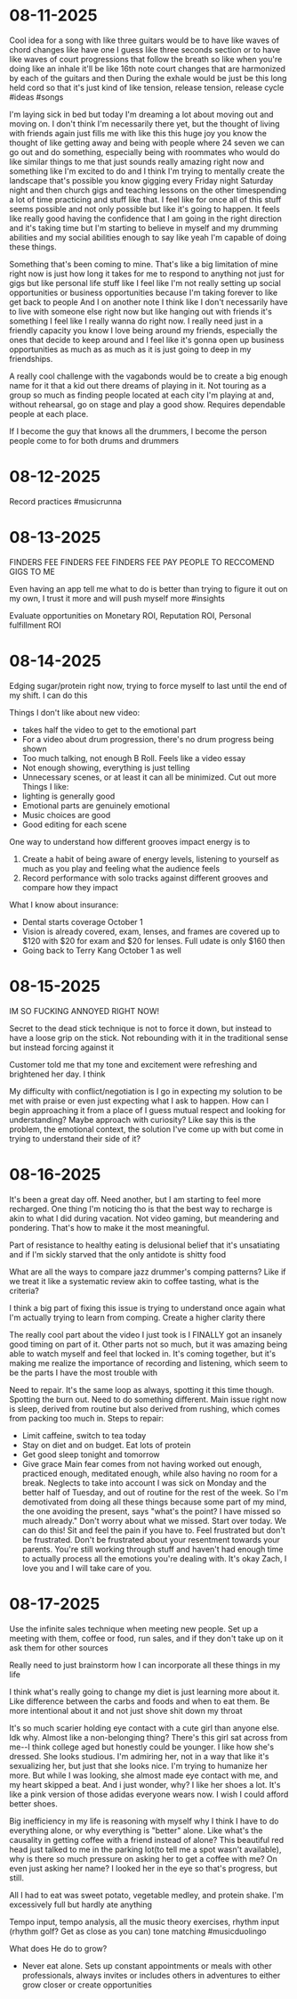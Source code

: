 # 08-11-2025

Cool idea for a song with like three guitars would be to have like waves of chord changes like have one I guess like three seconds section or to have like waves of court progressions that follow the breath so like when you're doing like an inhale it'll be like 16th note court changes that are harmonized by each of the guitars and then During the exhale would be just be this long held cord so that it's just kind of like tension, release tension, release cycle #ideas #songs

I'm laying sick in bed but today I'm dreaming a lot about moving out and moving on. I don't think I'm necessarily there yet, but the thought of living with friends again just fills me with like this this huge joy you know the thought of like getting away and being with people where 24 seven we can go out and do something, especially being with roommates who would do like similar things to me that just sounds really amazing right now and something like I'm excited to do and I think I'm trying to mentally create the landscape that's possible you know gigging every Friday night Saturday night and then church gigs and teaching lessons on the other timespending a lot of time practicing and stuff like that. I feel like for once all of this stuff seems possible and not only possible but like it's going to happen.  It feels like really good having the confidence that I am going in the right direction and it's taking time but I'm starting to believe in myself and my drumming abilities and my social abilities enough to say like yeah I'm capable of doing these things.

Something that's been coming to mine. That's like a big limitation of mine right now is just how long it takes for me to respond to anything not just for gigs but like personal life stuff like I feel like I'm not really setting up social opportunities or business opportunities because I'm taking forever to like get back to people And I on another note I think like I don't necessarily have to live with someone else right now but like hanging out with friends it's something I feel like I really wanna do right now. I really need just in a friendly capacity you know I love being around my friends, especially the ones that decide to keep around and I feel like it's gonna open up business opportunities as much as as much as it is just going to deep in my friendships.

A really cool challenge with the vagabonds would be to create a big enough name for it that a kid out there dreams of playing in it. Not touring as a group so much as finding people located at each city I'm playing at and, without rehearsal, go on stage and play a good show. Requires dependable people at each place.

If I become the guy that knows all the drummers, I become the person people come to for both drums and drummers

# 08-12-2025

Record practices #musicrunna

# 08-13-2025

FINDERS FEE FINDERS FEE FINDERS FEE PAY PEOPLE TO RECCOMEND GIGS TO ME

Even having an app tell me what to do is better than trying to figure it out on my own, I trust it more and will push myself more #insights

Evaluate opportunities on Monetary ROI, Reputation ROI, Personal fulfillment ROI

# 08-14-2025

Edging sugar/protein right now, trying to force myself to last until the end of my shift. I can do this

Things I don't like about new video:
- takes half the video to get to the emotional part
- For a video about drum progression, there's no drum progress being shown
- Too much talking, not enough B Roll. Feels like a video essay
- Not enough showing, everything is just telling
- Unnecessary scenes, or at least it can all be minimized. Cut out more
Things I like:
- lighting is generally good
- Emotional parts are genuinely emotional
- Music choices are good
- Good editing for each scene

One way to understand how different grooves impact energy is to
1. Create a habit of being aware of energy levels, listening to yourself as much as you play and feeling what the audience feels
2. Record performance with solo tracks against different grooves and compare how they impact

What I know about insurance:
- Dental starts coverage October 1
- Vision is already covered, exam, lenses, and frames are covered up to $120 with $20 for exam and $20 for lenses. Full udate is only $160 then
- Going back to Terry Kang October 1 as well

# 08-15-2025

IM SO FUCKING ANNOYED RIGHT NOW!

Secret to the dead stick technique is not to force it down, but instead to have a loose grip on the stick. Not rebounding with it in the traditional sense but instead forcing against it

Customer told me that my tone and excitement were refreshing and brightened her day. I think

My difficulty with conflict/negotiation is I go in expecting my solution to be met with praise or even just expecting what I ask to happen. How can I begin approaching it from a place of I guess mutual respect and looking for understanding? Maybe approach with curiosity? Like say this is the problem, the emotional context, the solution I've come up with but come in trying to understand their side of it?

# 08-16-2025

It's been a great day off. Need another, but I am starting to feel more recharged. One thing I'm noticing tho is that the best way to recharge is akin to what I did during vacation. Not video gaming, but meandering and pondering. That's how to make it the most meaningful.

Part of resistance to healthy eating is delusional belief that it's unsatiating and if I'm sickly starved that the only antidote is shitty food

What are all the ways to compare jazz drummer's comping patterns? Like if we treat it like a systematic review akin to coffee tasting, what is the criteria?

I think a big part of fixing this issue is trying to understand once again what I'm actually trying to learn from comping. Create a higher clarity there

The really cool part about the video I just took is I FINALLY got an insanely good timing on part of it. Other parts not so much, but it was amazing being able to watch myself and feel that locked in. It's coming together, but it's making me realize the importance of recording and listening, which seem to be the parts I have the most trouble with

Need to repair. It's the same loop as always, spotting it this time though. Spotting the burn out. Need to do something different. Main issue right now is sleep, derived from routine but also derived from rushing, which comes from packing too much in. Steps to repair:
- Limit caffeine, switch to tea today
- Stay on diet and on budget. Eat lots of protein
- Get good sleep tonight and tomorrow
- Give grace
Main fear comes from not having worked out enough, practiced enough, meditated enough, while also having no room for a break. Neglects to take into account I was sick on Monday and the better half of Tuesday, and out of routine for the rest of the week. So I'm demotivated from doing all these things because some part of my mind, the one avoiding the present, says "what's the point? I have missed so much already." Don't worry about what we missed. Start over today. We can do this! Sit and feel the pain if you have to. Feel frustrated but don't be frustrated. Don't be frustrated about your resentment towards your parents. You're still working through stuff and haven't had enough time to actually process all the emotions you're dealing with. It's okay Zach, I love you and I will take care of you.

# 08-17-2025

Use the infinite sales technique when meeting new people. Set up a meeting with them, coffee or food, run sales, and if they don't take up on it ask them for other sources

Really need to just brainstorm how I can incorporate all these things in my life

I think what's really going to change my diet is just learning more about it. Like difference between the carbs and foods and when to eat them. Be more intentional about it and not just shove shit down my throat 

It's so much scarier holding eye contact with a cute girl than anyone else. Idk why. Almost like a non-belonging thing? There's this girl sat across from me--I think college aged but honestly could be younger. I like how she's dressed. She looks studious. I'm admiring her, not in a way that like it's sexualizing her, but just that she looks nice. I'm trying to humanize her more. But while I was looking, she almost made eye contact with me, and my heart skipped a beat. And i just wonder, why? I like her shoes a lot. It's like a pink version of those adidas everyone wears now. I wish I could afford better shoes.

Big inefficiency in my life is reasoning with myself why I think I have to do everything alone, or why everything is "better" alone. Like what's the causality in getting coffee with a friend instead of alone? This beautiful red head just talked to me in the parking lot(to tell me a spot wasn't available), why is there so much pressure on asking her to get a coffee with me? On even just asking her name? I looked her in the eye so that's progress, but still.

All I had to eat was sweet potato, vegetable medley, and protein shake. I'm excessively full but hardly ate anything

Tempo input, tempo analysis, all the music theory exercises, rhythm input (rhythm golf? Get as close as you can) tone matching #musicduolingo

What does He do to grow?
- Never eat alone. Sets up constant appointments or meals with other professionals, always invites or includes others in adventures to either grow closer or create opportunities


